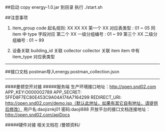 
##启动
copy energy-1.0.jar 到目录
执行 ./start.sh

##注意事项
1. item_group code 起名规则: XX XX XX
	第一个 XX 对应表类型 : 01 ~ 05 同 item 中 type 字段对应
	第二个 XX 一级分组编号 : 01 ~ 99
	第三个 XX 二级分组编号 : 01 ~ 99

2. 设备关联
building_id 关联 collector
collector 关联 item
item 中有 item_type 对应表类型

------------

##接口文档
postman导入energy.postman_collection.json

------------

####曼顿空开对接
#####服务端
生产环境接口地址：http://open.snd02.com
APP_KEY:O000002789
APP_SECRET: 5FFD8F7EC80E453C9A04A174A7164299
REDIRECT_URI: http://open.snd02.com/demo.jsp（默认此地址，如果有其它自有地址，请提供后修改）
用户名:daojiznkj01
密码:daoji888
开放平台的接口文档连接地址：http://open.snd02.com/apiDocs

#####硬件对接
相关文档在 /曼顿资料/

